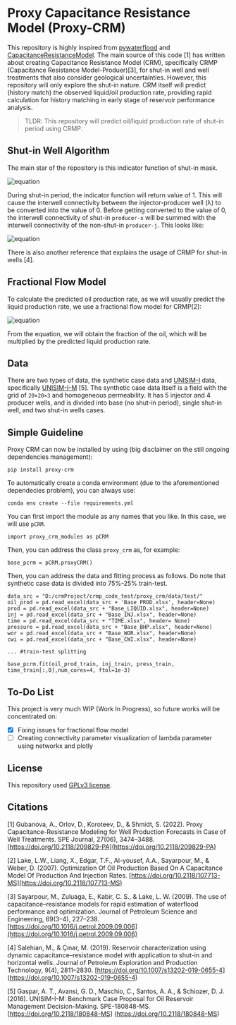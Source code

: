 # Proxy Capacitance Resistance Model (Proxy-CRM)
This repository is highly inspired from [pywaterflood](https://github.com/frank1010111/pywaterflood) and [CapacitanceResistanceModel](https://github.com/deepthisen/CapacitanceResistanceModel). The main source of this code [1] has written about creating Capacitance Resistance Model (CRM), specifically CRMP (Capacitance Resistance Model-Produer)[3], for shut-in well and well treatments that also consider geological uncertainties. However, this repository will only explore the shut-in nature. CRM itself will predict (history match) the observed liquid/oil production rate, providing rapid calculation for history matching in early stage of reservoir performance analysis.

>TLDR: This repository will predict oil/liquid production rate of shut-in period using CRMP.

## Shut-in Well Algorithm
The main star of the repository is this indicator function of shut-in mask.

![equation](https://latex.codecogs.com/svg.image?%5Cleft.S%20H_%7B%5Ctext%7Bmask%7D%7D%5Cright%7C_t=%5Cleft%5C%7B%5Cbegin%7Barray%7D%7Bl%7D0,%5Cforall%20j:q_j(t)%5Cneq%200%5C%5C1,%5Cforall%20j:q_j(t)=0%5Cend%7Barray%7D%5Cright.)

During shut-in period, the indicator function will return value of 1. This will cause the interwell connectivity between the injector-producer well (λ) to be converted into the value of 0. Before getting converted to the value of 0, the interwell connectivity of shut-in `producer-x` will be summed with the interwell connectivity of the non-shut-in `producer-j`. This looks like:

![equation](https://latex.codecogs.com/svg.image?%5Clambda_%7Bi%20j%7D%5E%7B(x)%7D=%5Clambda_%7Bi%20j%7D%5Cleft(1&plus;%5Csum_x%5Clambda_%7Bi%20x%7D%5Cright))

There is also another reference that explains the usage of CRMP for shut-in wells [4].

## Fractional Flow Model
To calculate the predicted oil production rate, as we will usually predict the liquid production rate, we use a fractional flow model for CRMP[2]:

![equation](https://latex.codecogs.com/svg.image?%5Cbegin%7Baligned%7D&f_%7Bo%20j%7D(t)=%5Cleft%5B1&plus;%5Calpha_j%5Cleft(%5Csum_%7Bm=1%7D%5En%5Cleft%5C%7B%5Csum_%7Bi=1%7D%5E%7BN%20I%7D%5Clambda_%7Bi%20j%7Di_i%5Cleft(t_m%5Cright)%5Cright%5C%7D%5Cright)%5E%7B%5Cbeta_j%7D%5Cright%5D%5E%7B-1%7D%5Cend%7Baligned%7D)

From the equation, we will obtain the fraction of the oil, which will be multiplied by the predicted liquid production rate.

## Data
There are two types of data, the synthetic case data and [UNISIM-I](https://www.unisim.cepetro.unicamp.br/benchmarks/en/unisim-i/overview) data, specifically [UNISIM-I-M](https://www.unisim.cepetro.unicamp.br/benchmarks/en/unisim-i/unisim-i-m) [5]. The synthetic case data itself is a field with the grid of `20×20×3` and homogeneous permeability. It has 5 injector and 4 producer wells, and is divided into base (no shut-in period), single shut-in well, and two shut-in wells cases.

## Simple Guideline
Proxy CRM can now be installed by using (big disclaimer on the still ongoing dependencies management):
```
pip install proxy-crm
```

To automatically create a conda environment (due to the aforementioned dependecies problem), you can always use:
```
conda env create --file requirements.yml
```

You can first import the module as any names that you like. In this case, we will use `pCRM`.

```
import proxy_crm_modules as pCRM
```

Then, you can address the class `proxy_crm` as, for example:

```
base_pcrm = pCRM.proxyCRM()
```

Then, you can address the data and fitting process as follows. Do note that synthetic case data is divided into 75%-25% train-test.

```
data_src = "D:/crmProject/crmp_code_test/proxy_crm/data/test/"
oil_prod = pd.read_excel(data_src + 'Base_PROD.xlsx', header=None)
prod = pd.read_excel(data_src + "Base_LIQUID.xlsx", header=None)
inj = pd.read_excel(data_src + "Base_INJ.xlsx", header=None)
time = pd.read_excel(data_src + "TIME.xlsx", header= None)
pressure = pd.read_excel(data_src + "Base_BHP.xlsx", header=None)
wor = pd.read_excel(data_src + "Base_WOR.xlsx", header=None)
cwi = pd.read_excel(data_src + "Base_CWI.xlsx", header=None)

... #train-test splitting

base_pcrm.fit(oil_prod_train, inj_train, press_train, time_train[:,0],num_cores=4, ftol=1e-3)
```

## To-Do List
This project is very much WIP (Work In Progress), so future works will be concentrated on:
- [x] Fixing issues for fractional flow model
- [ ] Creating connectivity parameter visualization of lambda parameter using networkx and plotly

## License
This repository used [GPLv3 license](https://choosealicense.com/licenses/gpl-3.0/).

## Citations
[1] Gubanova, A., Orlov, D., Koroteev, D., & Shmidt, S. (2022). Proxy Capacitance-Resistance Modeling for Well Production Forecasts in Case of Well Treatments. SPE Journal, 27(06), 3474–3488. [https://doi.org/10.2118/209829-PA](https://doi.org/10.2118/209829-PA)

[2] Lake, L.W., Liang, X., Edgar, T.F., Al-yousef, A.A., Sayarpour, M., & Weber, D. (2007). Optimization Of Oil Production Based On A Capacitance Model Of Production And Injection Rates. [https://doi.org/10.2118/107713-MS](https://doi.org/10.2118/107713-MS)

[3] Sayarpour, M., Zuluaga, E., Kabir, C. S., & Lake, L. W. (2009). The use of capacitance–resistance models for rapid estimation of waterflood performance and optimization. Journal of Petroleum Science and Engineering, 69(3–4), 227–238. [https://doi.org/10.1016/j.petrol.2009.09.006](https://doi.org/10.1016/j.petrol.2009.09.006)

[4] Salehian, M., & Çınar, M. (2019). Reservoir characterization using dynamic capacitance–resistance model with application to shut-in and horizontal wells. Journal of Petroleum Exploration and Production Technology, 9(4), 2811–2830. [https://doi.org/10.1007/s13202-019-0655-4] (https://doi.org/10.1007/s13202-019-0655-4)

[5] Gaspar, A. T., Avansi, G. D., Maschio, C., Santos, A. A., & Schiozer, D. J. (2016). UNISIM-I-M: Benchmark Case Proposal for Oil Reservoir Management Decision-Making. SPE-180848-MS. [https://doi.org/10.2118/180848-MS] (https://doi.org/10.2118/180848-MS)